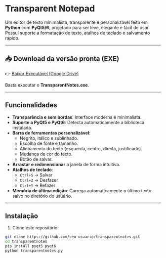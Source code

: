 # Transparent Notepad

Um editor de texto minimalista, transparente e personalizável feito em **Python** com **PyQt5/6**, projetado para ser leve, elegante e fácil de usar. Possui suporte a formatação de texto, atalhos de teclado e salvamento rápido.

---

## 📥 Download da versão pronta (EXE)

👉 [Baixar Executável (Google Drive)](https://drive.google.com/file/d/1EgNIR4X3Z9a53Vw9-KOcGwgwMfVt93BE/view?usp=sharing)  

Basta executar o **TransparentNotes.exe**.  

---

## Funcionalidades

- **Transparência e sem bordas**: Interface moderna e minimalista.
- **Suporte a PyQt5 e PyQt6**: Detecta automaticamente a biblioteca instalada.
- **Barra de ferramentas personalizável**:
  - Negrito, itálico e sublinhado.
  - Escolha de fonte e tamanho.
  - Alinhamento do texto (esquerda, centro, direita, justificado).
  - Mudança de cor do texto.
  - Botão de salvar.
- **Arrastar e redimensionar** a janela de forma intuitiva.
- **Atalhos de teclado**:
  - `Ctrl+S` → Salvar
  - `Ctrl+Z` → Desfazer
  - `Ctrl+Y` → Refazer
- **Memória de última edição**: Carrega automaticamente o último texto salvo no diretório do usuário.

---

## Instalação

1. Clone este repositório:

```bash
git clone https://github.com/seu-usuario/transparentnotes.git
cd transparentnotes
pip install pyqt5 pyqt6
python transparentnotes.py
